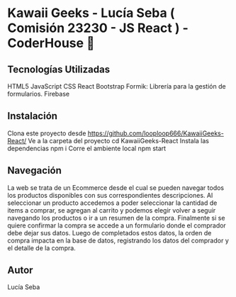 # Kawaii Geeks - Lucía Seba ( Comisión 23230 - JS React ) - CoderHouse 🚀

## Tecnologías Utilizadas

HTML5
JavaScript
CSS
React Bootstrap
Formik: Librería para la gestión de formularios.
Firebase

## Instalación
Clona este proyecto desde https://github.com/looploop666/KawaiiGeeks-React/
Ve a la carpeta del proyecto cd KawaiiGeeks-React
Instala las dependencias npm i
Corre el ambiente local npm start

## Navegación
La web se trata de un Ecommerce desde el cual se pueden navegar todos los productos disponibles con sus correspondientes descripciones.
Al seleccionar un producto accedemos a poder seleccionar la cantidad de items a comprar, se agregan al carrito y podemos elegir volver a seguir navegando los productos
o ir a un resumen de la compra. Finalmente si se quiere confirmar la compra se accede a un formulario donde el comprador debe dejar sus datos. Luego de completados estos datos, la orden de compra impacta en la base de datos, registrando los datos del comprador y el detalle de la compra.



## Autor
Lucía Seba
